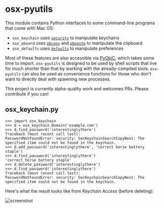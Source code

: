 osx-pyutils
===========

This module contains Python interfaces to some command-line programs that come with Mac OS:

* `osx_keychain` uses [`security`][] to manipulate keychains
* `osx_pboard` uses [`pbcopy`][] and [`pbpaste`][] to manipulate the clipboard
* `osx_defaults` uses [`defaults`][] to manipulate preferences

Most of these features are also accessible via [PyObjC][], which takes some time to import. `osx-pyutils` is designed to be used by shell scripts that live for much shorter than that by working with the already-compiled tools. `osx-pyutils` can also be used as convenience functions for those who don't want to directly deal with spawning new processes.

This project is currently alpha-quality work and welcomes PRs. Please contribute if you can!

[PyObjC]: https://pythonhosted.org/pyobjc/
[`security`]: https://developer.apple.com/library/mac/Documentation/Darwin/Reference/ManPages/man1/security.1.html
[`pbcopy`]: https://developer.apple.com/library/mac/Documentation/Darwin/Reference/ManPages/man1/pbcopy.1.html
[`pbpaste`]: https://developer.apple.com/library/mac/Documentation/Darwin/Reference/ManPages/man1/pbpaste.1.html
[`defaults`]: https://developer.apple.com/library/mac/Documentation/Darwin/Reference/ManPages/man1/defaults.1.html

osx_keychain.py
-------

    >>> import osx_keychain
    >>> d = osx_keychain.Domain('example.com')
    >>> d.find_password('interestinglythere')
    Traceback (most recent call last):
    PasswordNotFoundError: security: SecKeychainSearchCopyNext: The specified item could not be found in the keychain.
    >>> d.add_password('interestinglythere', 'correct horse battery staple')
    >>> d.find_password('interestinglythere')
    'correct horse battery staple'
    >>> d.delete_password('interestinglythere')
    >>> d.find_password('interestinglythere')
    Traceback (most recent call last):
    PasswordNotFoundError: security: SecKeychainSearchCopyNext: The specified item could not be found in the keychain.

Here's what the result looks like from *Keychain Access* (before deleting):

![screenshot](https://f.cloud.github.com/assets/1570168/1078791/2ca6c7a0-1534-11e3-87f0-9358917fc58e.png)
